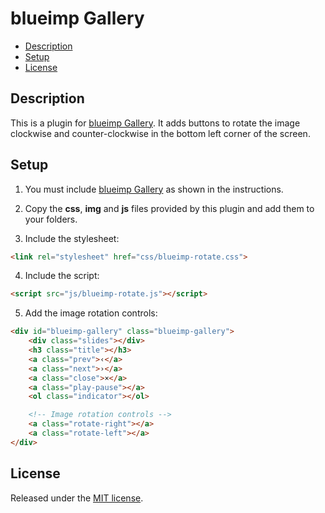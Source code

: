 # blueimp Gallery

- [Description](#description)
- [Setup](#setup)
- [License](#license)

## Description
This is a plugin for [blueimp Gallery](https://github.com/blueimp/Gallery). It adds buttons to rotate the image clockwise and counter-clockwise in the bottom left corner of the screen.

## Setup

1. You must include [blueimp Gallery](https://github.com/blueimp/Gallery) as shown in the instructions.

2. Copy the **css**, **img** and **js** files provided by this plugin and add them to your folders.

3. Include the stylesheet:

```html
<link rel="stylesheet" href="css/blueimp-rotate.css">
```

4. Include the script:

```html
<script src="js/blueimp-rotate.js"></script>
```
5. Add the image rotation controls:

```html
<div id="blueimp-gallery" class="blueimp-gallery">
    <div class="slides"></div>
    <h3 class="title"></h3>
    <a class="prev">‹</a>
    <a class="next">›</a>
    <a class="close">×</a>
    <a class="play-pause"></a>
    <ol class="indicator"></ol>

    <!-- Image rotation controls -->
    <a class="rotate-right"></a>
    <a class="rotate-left"></a> 
</div>
```

## License
Released under the [MIT license](https://opensource.org/licenses/MIT).